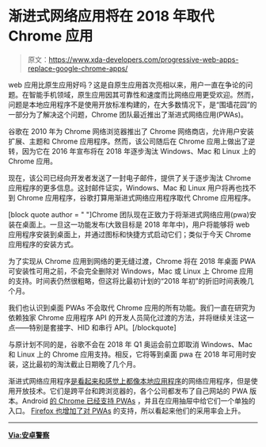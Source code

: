 # 渐进式网络应用将在 2018 年取代 Chrome 应用

> 原文：<https://www.xda-developers.com/progressive-web-apps-replace-google-chrome-apps/>

web 应用比原生应用好吗？这是自原生应用首次亮相以来，用户一直在争论的问题。在智能手机领域，原生应用因其可靠性和速度而比网络应用更受欢迎。然而，问题是本地应用程序不是使用开放标准构建的，在大多数情况下，是“围墙花园”的一部分为了解决这个问题，Chrome 团队最近推出了渐进式网络应用(PWAs)。

谷歌在 2010 年为 Chrome 网络浏览器推出了 Chrome 网络商店，允许用户安装扩展、主题和 Chrome 应用程序。然而，该公司随后在 Chrome 应用上做出了逆转，因为它在 2016 年宣布将在 2018 年逐步淘汰 Windows、Mac 和 Linux 上的 Chrome 应用。

现在，该公司已经向开发者发送了一封电子邮件，提供了关于逐步淘汰 Chrome 应用程序的更多信息。这封邮件证实，Windows、Mac 和 Linux 用户将再也找不到 Chrome 应用程序，谷歌打算用渐进式网络应用程序取代 Chrome 应用程序。

[block quote author = " "]Chrome 团队现在正致力于将渐进式网络应用(pwa)安装在桌面上。一旦这一功能发布(大致目标是 2018 年年中)，用户将能够将 web 应用程序安装到桌面上，并通过图标和快捷方式启动它们；类似于今天 Chrome 应用程序的安装方式。

为了实现从 Chrome 应用到网络的更无缝过渡，Chrome 将在 2018 年桌面 PWA 可安装性可用之前，不会完全删除对 Windows，Mac 或 Linux 上 Chrome 应用的支持。时间表仍然很粗略，但这将比最初计划的“2018 年初”的折旧时间表晚几个月。

我们也认识到桌面 PWAs 不会取代 Chrome 应用的所有功能。我们一直在研究为依赖独家 Chrome 应用程序 API 的开发人员简化过渡的方法，并将继续关注这一点——特别是套接字、HID 和串行 API。[/blockquote]

与原计划不同的是，谷歌不会在 2018 年 Q1 奥运会前立即取消 Windows、Mac 和 Linux 上的 Chrome 应用支持。相反，它将等到桌面 pwa 在 2018 年可用时安装，这比最初的淘汰截止日期晚了几个月。

渐进式网络应用程序[是看起来和感觉上都像本地应用程序](https://www.xda-developers.com/case-study-progressive-web-apps-reduce-load-time-improves-ux/)的网络应用程序，但是使用开放技术。它们是跨平台和跨浏览器的，各个公司都发布了自己网站的 PWA 版本。Android [的 Chrome 已经支持 PWAs](https://www.xda-developers.com/deeply-integrated-progressive-web-apps-are-already-live-for-chrome-on-android/) ，并且在应用抽屉中给它们一个单独的入口。 [Firefox 也增加了对 PWAs](https://www.xda-developers.com/firefox-beta-progressive-web-apps/) 的支持，所以看起来他们的采用率会上升。

* * *

[**Via:安卓警察**](http://www.androidpolice.com/2017/12/05/google-wants-progressive-web-apps-replace-chrome-apps/)